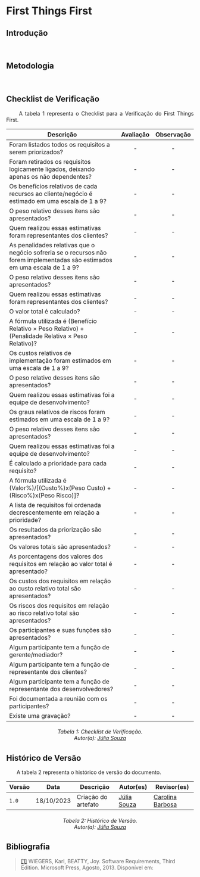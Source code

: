 # **First Things First**

## **Introdução**
<p align="justify">
&emsp;&emsp;
</p>

## **Metodologia**
<p align="justify">
&emsp;&emsp;
</p>



## **Checklist de Verificação**
<p align="justify">
&emsp;&emsp; A tabela 1 representa o Checklist para a Verificação do First Things First.
</p>

| Descrição                                                                                                                   | Avaliação | Observação |
| --------------------------------------------------------------------------------------------------------------------------- | :-------: | :--------: |
| Foram listados todos os requisitos a serem priorizados?                                                                     |     -     |     -      |
| Foram retirados os requisitos logicamente ligados, deixando apenas os não dependentes?                                      |     -     |     -      |
| Os benefícios relativos de cada recursos ao cliente/negócio é estimado em uma escala de 1 a 9?                              |     -     |     -      |
| O peso relativo desses itens são apresentados?                                                                              |     -     |     -      |
| Quem realizou essas estimativas foram representantes dos clientes?                                                          |     -     |     -      |
| As penalidades relativas que o negócio sofreria se o recursos não forem implementadas são estimados em uma escala de 1 a 9? |     -     |     -      |
| O peso relativo desses itens são apresentados?                                                                              |     -     |     -      |
| Quem realizou essas estimativas foram representantes dos clientes?                                                          |     -     |     -      |
| O valor total é calculado?                                                                                                  |     -     |     -      |
| A fórmula utilizada é (Benefício Relativo × Peso Relativo) + (Penalidade Relativa × Peso Relativo)?                         |     -     |     -      |
| Os custos relativos de implementação foram estimados em uma escala de 1 a 9?                                                |     -     |     -      |
| O peso relativo desses itens são apresentados?                                                                              |     -     |     -      |
| Quem realizou essas estimativas foi a equipe de desenvolvimento?                                                            |     -     |     -      |
| Os graus relativos de riscos foram estimados em uma escala de 1 a 9?                                                        |     -     |     -      |
| O peso relativo desses itens são apresentados?                                                                              |     -     |     -      |
| Quem realizou essas estimativas foi a equipe de desenvolvimento?                                                            |     -     |     -      |
| É calculado a prioridade para cada requisito?                                                                               |     -     |     -      |
| A fórmula utilizada é (Valor%)/[(Custo%)x(Peso Custo) + (Risco%)x(Peso Risco)]?                                             |     -     |     -      |
| A lista de requisitos foi ordenada decrescentemente em relação a prioridade?                                                |     -     |     -      |
| Os resultados da priorização são apresentados?                                                                              |     -     |     -      |
| Os valores totais são apresentados?                                                                                         |     -     |     -      |
| As porcentagens dos valores dos requisitos em relação ao valor total é apresentado?                                         |     -     |     -      |
| Os custos dos requisitos em relação ao custo relativo total são apresentados?                                               |     -     |     -      |
| Os riscos dos requisitos em relação ao risco relativo total são apresentados?                                               |     -     |     -      |
| Os participantes e suas funções são apresentados?                                                                           |     -     |     -      |
| Algum participante tem a função de gerente/mediador?                                                                        |     -     |     -      |
| Algum participante tem a função de representante dos clientes?                                                              |     -     |     -      |
| Algum participante tem a função de representante dos desenvolvedores?                                                       |     -     |     -      |
| Foi documentada a reunião com os participantes?                                                                             |     -     |     -      |
| Existe uma gravação?                                                                                                       |     -     |     -      |


<h6 align="center"> Tabela 1: Checklist de Verificação.
<br> Autor(a): <a href="https://github.com/JuliaSSouza">Júlia Souza</a></h6>


## **Histórico de Versão**
<p align="justify">
&emsp;&emsp;A tabela 2 representa o histórico de versão do documento.
</p>

| Versão | Data       | Descrição           | Autor(es)                                                                                           | Revisor(es)                                     |
|--------|------------|---------------------|-----------------------------------------------------------------------------------------------------|-------------------------------------------------|
| `1.0`  | 18/10/2023 | Criação do artefato | [Júlia Souza](https://github.com/JuliaSSouza) | [Carolina Barbosa](https://github.com/CarolinaBarb) |


<h6 align="center"> Tabela 2: Histórico de Versão.
<br> Autor(a): <a href="https://github.com/JuliaSSouza">Júlia Souza</a></h6>

## **Bibliografia**

> <a href="https://aprender3.unb.br/pluginfile.php/2692778/mod_resource/content/2/PriorizaA%CC%83%C2%A7A%CC%83%C2%A3o%20de%20Req.pdf">[1]</a> WIEGERS, Karl, BEATTY, Joy. Software Requirements, Third Edition. Microsoft Press, Agosto, 2013. Disponível em:


